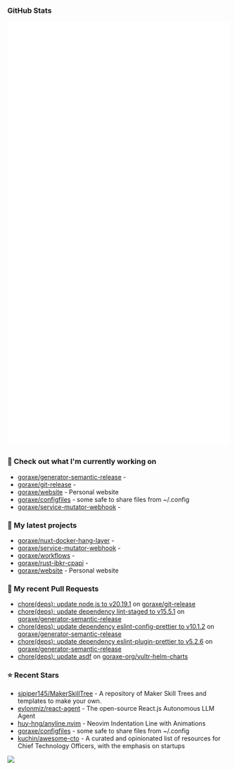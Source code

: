 
### GitHub Stats

<p align="left"><img src="https://raw.githubusercontent.com/goraxe/goraxe/main/github-metrics.svg" /></p>

### 👷 Check out what I'm currently working on

- [goraxe/generator-semantic-release](https://github.com/goraxe/generator-semantic-release) - 
- [goraxe/git-release](https://github.com/goraxe/git-release) - 
- [goraxe/website](https://github.com/goraxe/website) - Personal website
- [goraxe/configfiles](https://github.com/goraxe/configfiles) - some safe to share files from ~/.config 
- [goraxe/service-mutator-webhook](https://github.com/goraxe/service-mutator-webhook) - 
### 🌱 My latest projects

- [goraxe/nuxt-docker-hang-layer](https://github.com/goraxe/nuxt-docker-hang-layer) - 
- [goraxe/service-mutator-webhook](https://github.com/goraxe/service-mutator-webhook) - 
- [goraxe/workflows](https://github.com/goraxe/workflows) - 
- [goraxe/rust-ibkr-cpapi](https://github.com/goraxe/rust-ibkr-cpapi) - 
- [goraxe/website](https://github.com/goraxe/website) - Personal website
### 🔨 My recent Pull Requests

- [chore(deps): update node.js to v20.19.1](https://github.com/goraxe/git-release/pull/126) on [goraxe/git-release](https://github.com/goraxe/git-release)
- [chore(deps): update dependency lint-staged to v15.5.1](https://github.com/goraxe/generator-semantic-release/pull/203) on [goraxe/generator-semantic-release](https://github.com/goraxe/generator-semantic-release)
- [chore(deps): update dependency eslint-config-prettier to v10.1.2](https://github.com/goraxe/generator-semantic-release/pull/202) on [goraxe/generator-semantic-release](https://github.com/goraxe/generator-semantic-release)
- [chore(deps): update dependency eslint-plugin-prettier to v5.2.6](https://github.com/goraxe/generator-semantic-release/pull/201) on [goraxe/generator-semantic-release](https://github.com/goraxe/generator-semantic-release)
- [chore(deps): update asdf](https://github.com/goraxe-org/vultr-helm-charts/pull/60) on [goraxe-org/vultr-helm-charts](https://github.com/goraxe-org/vultr-helm-charts)
### ⭐ Recent Stars

- [sjpiper145/MakerSkillTree](https://github.com/sjpiper145/MakerSkillTree) - A repository of Maker Skill Trees and templates to make your own.  
- [eylonmiz/react-agent](https://github.com/eylonmiz/react-agent) - The open-source React.js Autonomous LLM Agent
- [huy-hng/anyline.nvim](https://github.com/huy-hng/anyline.nvim) - Neovim Indentation Line with Animations
- [goraxe/configfiles](https://github.com/goraxe/configfiles) - some safe to share files from ~/.config 
- [kuchin/awesome-cto](https://github.com/kuchin/awesome-cto) - A curated and opinionated list of resources for Chief Technology Officers, with the emphasis on startups

![](https://komarev.com/ghpvc/?username=goraxe)
